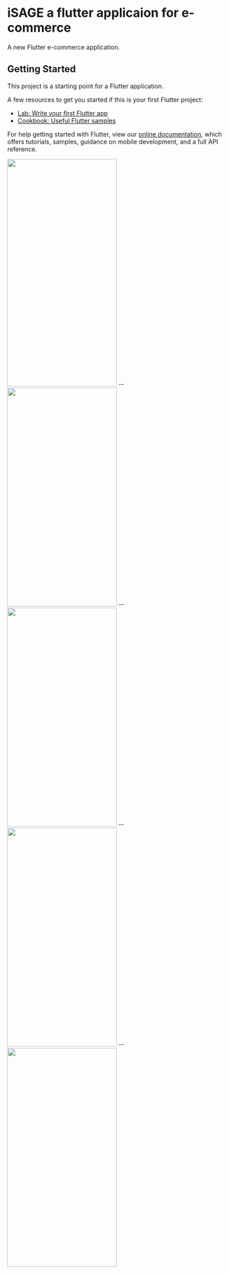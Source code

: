 # iSAGE a flutter applicaion for e-commerce

A new Flutter e-commerce application.

## Getting Started

This project is a starting point for a Flutter application.

A few resources to get you started if this is your first Flutter project:

- [Lab: Write your first Flutter app](https://flutter.dev/docs/get-started/codelab)
- [Cookbook: Useful Flutter samples](https://flutter.dev/docs/cookbook)

For help getting started with Flutter, view our
[online documentation](https://flutter.dev/docs), which offers tutorials,
samples, guidance on mobile development, and a full API reference.


<img src='https://github.com/ishaileshmishra/isage/blob/master/assets/scrnshot/scrn_home.png' width='250' height='520'/> -- <img src='https://github.com/ishaileshmishra/isage/blob/master/assets/scrnshot/scrn_detail.png' width='250' height='500'/> -- <img src='https://github.com/ishaileshmishra/isage/blob/master/assets/scrnshot/scrn_login.png' width='250' height='500'/> -- <img src='https://github.com/ishaileshmishra/isage/blob/master/assets/scrnshot/scrn_search.png' width='250' height='500'/> -- <img src='https://github.com/ishaileshmishra/isage/blob/master/assets/scrnshot/scrn_0.png' width='250' height='500'/> 
 


